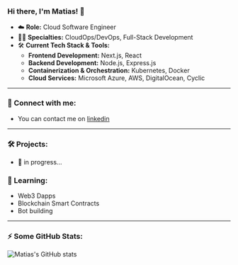 ### Hi there, I'm Matias! 👋

- ☁️ **Role:** Cloud Software Engineer
- 👨‍💻 **Specialties:** CloudOps/DevOps, Full-Stack Development
- 🛠️ **Current Tech Stack & Tools:**
  - **Frontend Development:** Next.js, React
  - **Backend Development:** Node.js, Express.js
  - **Containerization & Orchestration:** Kubernetes, Docker
  - **Cloud Services:** Microsoft Azure, AWS, DigitalOcean, Cyclic 


---

### 🙌 Connect with me:

- You can contact me on [linkedin](https://www.linkedin.com/in/matiasn%C3%A6ss/)
---

### 🛠️ Projects: 

- 🥷 in progress... 

### 🌱 Learning: 

-  Web3 Dapps
-  Blockchain Smart Contracts
-  Bot building

---

### :zap: Some GitHub Stats:
![Matias's GitHub stats](https://github-readme-stats.vercel.app/api?username=matiasnaess&show_icons=true&theme=dark)

